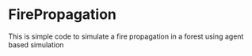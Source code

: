 # FirePropagation
This is simple code to simulate a fire propagation in a forest using agent based simulation
